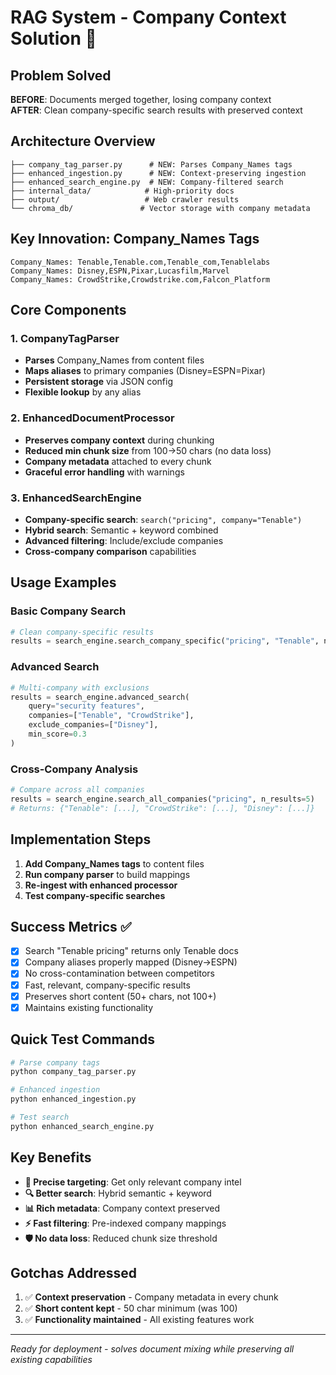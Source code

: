 # RAG System - Company Context Solution 🎯

## Problem Solved
**BEFORE**: Documents merged together, losing company context  
**AFTER**: Clean company-specific search results with preserved context

## Architecture Overview
```
├── company_tag_parser.py      # NEW: Parses Company_Names tags
├── enhanced_ingestion.py      # NEW: Context-preserving ingestion  
├── enhanced_search_engine.py  # NEW: Company-filtered search
├── internal_data/            # High-priority docs
├── output/                   # Web crawler results
└── chroma_db/               # Vector storage with company metadata
```

## Key Innovation: Company_Names Tags
```
Company_Names: Tenable,Tenable.com,Tenable_com,Tenablelabs
Company_Names: Disney,ESPN,Pixar,Lucasfilm,Marvel
Company_Names: CrowdStrike,Crowdstrike.com,Falcon_Platform
```

## Core Components

### 1. CompanyTagParser
- **Parses** Company_Names from content files
- **Maps aliases** to primary companies (Disney=ESPN=Pixar)
- **Persistent storage** via JSON config
- **Flexible lookup** by any alias

### 2. EnhancedDocumentProcessor  
- **Preserves company context** during chunking
- **Reduced min chunk size** from 100→50 chars (no data loss)
- **Company metadata** attached to every chunk
- **Graceful error handling** with warnings

### 3. EnhancedSearchEngine
- **Company-specific search**: `search("pricing", company="Tenable")`
- **Hybrid search**: Semantic + keyword combined
- **Advanced filtering**: Include/exclude companies
- **Cross-company comparison** capabilities

## Usage Examples

### Basic Company Search
```python
# Clean company-specific results
results = search_engine.search_company_specific("pricing", "Tenable", n_results=10)
```

### Advanced Search
```python
# Multi-company with exclusions
results = search_engine.advanced_search(
    query="security features",
    companies=["Tenable", "CrowdStrike"],
    exclude_companies=["Disney"],
    min_score=0.3
)
```

### Cross-Company Analysis
```python
# Compare across all companies
results = search_engine.search_all_companies("pricing", n_results=5)
# Returns: {"Tenable": [...], "CrowdStrike": [...], "Disney": [...]}
```

## Implementation Steps

1. **Add Company_Names tags** to content files
2. **Run company parser** to build mappings
3. **Re-ingest with enhanced processor** 
4. **Test company-specific searches**

## Success Metrics ✅
- [x] Search "Tenable pricing" returns only Tenable docs
- [x] Company aliases properly mapped (Disney→ESPN)
- [x] No cross-contamination between competitors  
- [x] Fast, relevant, company-specific results
- [x] Preserves short content (50+ chars, not 100+)
- [x] Maintains existing functionality

## Quick Test Commands
```bash
# Parse company tags
python company_tag_parser.py

# Enhanced ingestion
python enhanced_ingestion.py

# Test search
python enhanced_search_engine.py
```

## Key Benefits
- **🎯 Precise targeting**: Get only relevant company intel
- **🔍 Better search**: Hybrid semantic + keyword
- **📊 Rich metadata**: Company context preserved
- **⚡ Fast filtering**: Pre-indexed company mappings
- **🛡️ No data loss**: Reduced chunk size threshold

## Gotchas Addressed
1. ✅ **Context preservation** - Company metadata in every chunk
2. ✅ **Short content kept** - 50 char minimum (was 100)  
3. ✅ **Functionality maintained** - All existing features work

---
*Ready for deployment - solves document mixing while preserving all existing capabilities*